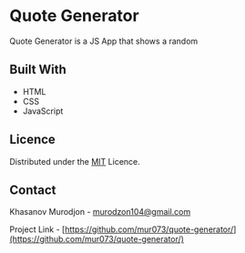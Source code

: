 # Quote Generator

Quote Generator is a JS App that shows a random

## Built With

- HTML
- CSS
- JavaScript

## Licence

Distributed under the [MIT](https://choosealicense.com/licenses/mit/) Licence.

## Contact

Khasanov Murodjon - murodzon104@gmail.com

Project Link - [https://github.com/mur073/quote-generator/](https://github.com/mur073/quote-generator/)
